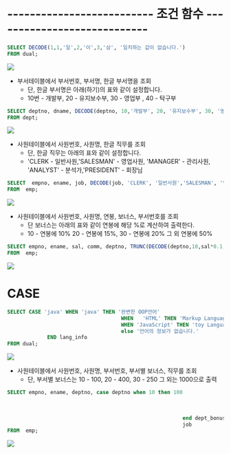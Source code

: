 # -------------------------- 조건 함수 ----------------------------

```sql
SELECT DECODE(1,1,'일',2,'이',3,'삼', '일치하는 값이 없습니다.')
FROM dual;
```

<img src = "https://user-images.githubusercontent.com/69107255/102485767-656a9080-40ab-11eb-9592-8865842ea1f7.png">

- 부서테이블에서 부서번호, 부서명, 한글 부서명을 조회
    - 단, 한글 부서명은 아래(하기)의 표와 같이 설정합니다.
    - 10번 - 개발부, 20 - 유지보수부, 30 - 영업부 , 40 - 탁구부
```sql
SELECT deptno, dname, DECODE(deptno, 10,'개발부', 20, '유지보수부', 30, '영업부','탁구부') kor_dname
FROM dept;
```

<img src = "https://user-images.githubusercontent.com/69107255/102485810-73201600-40ab-11eb-9bef-206fc814db7a.png">

- 사원테이블에서 사원번호, 사원명, 한글 직무를 조회
    - 단, 한글 직무는 아래의 표와 같이 설정합니다.
    - 'CLERK - 일반사원,'SALESMAN' - 영업사원, 'MANAGER' - 관리사원, 'ANALYST' - 분석가,'PRESIDENT' - 회장님
```sql
SELECT  empno, ename, job, DECODE(job, 'CLERK', '일반사원','SALESMAN', '영업사원', 'MANAGER', '관리사원', 'ANALYST' , '분석가','PRESIDENT','회장님') "group"
FROM  emp;
```

<img src = "https://user-images.githubusercontent.com/69107255/102485897-91861180-40ab-11eb-9d94-31df36eee48f.png">

- 사원테이블에서 사원번호, 사원명, 연봉, 보너스,  부서번호를 조회
    - 단 보너스는 아래의 표와 같이 연봉에 해당 %로 계산하여 출력한다.
    - 10 - 연봉에 10% 20 - 연봉에 15%, 30 - 연봉에 20% 그 외 연봉에 50%

```sql
SELECT empno, ename, sal, comm, deptno, TRUNC(DECODE(deptno,10,sal*0.1,20,sal* 0.15,30,sal* 0.2,sal* 0.5)) bonus
FROM  emp;
```

<img src = "https://user-images.githubusercontent.com/69107255/102485954-a9f62c00-40ab-11eb-96f9-854c61de3ec4.png">

# CASE

```sql
SELECT CASE 'java' WHEN 'java' THEN '완변한 OOP언어'
									 WHEN	'HTML' THEN 'Markup Language'
									 WHEN 'JavaScript' THEN 'toy Language'
									 else '언어의 정보가 없습니다.'
			 END lang_info
FROM dual;
```

<img src = "https://user-images.githubusercontent.com/69107255/102485979-b5e1ee00-40ab-11eb-8bff-0f5174b85d33.png">

- 사원테이블에서 사원번호, 사원명, 부서번호, 부서별 보너스, 직무를 조회
    - 단, 부서별 보너스는 10 - 100, 20 - 400, 30 - 250 그 외는 1000으로 출력
```sql
SELECT empno, ename, deptno, case deptno when 10 then 100
																				 when 20 then 400
																				 when 30 then 250
																				 else 1000
														 end dept_bonus,
 														 job
FROM  emp;
```

<img src = "https://user-images.githubusercontent.com/69107255/102486014-c2664680-40ab-11eb-97a5-dfbcf17c99f5.png">